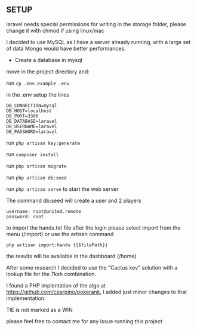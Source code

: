 ## SETUP

laravel needs special permissions for writing in the storage folder, please change it with chmod if using linux/mac

I decided to use MySQL as I have a server already running, with a large set of data Mongo would have better performances.

- Create a database in mysql

move in the project directory and:

run `cp .env.example .env`

in the .env setup the lines

```
DB_CONNECTION=mysql
DB_HOST=localhost
DB_PORT=3306
DB_DATABASE=laravel
DB_USERNAME=laravel
DB_PASSWORD=laravel
```

run `php artisan key:generate`

run `composer install`

run `php artisan migrate`

run `php artisan db:seed`

run `php artisan serve` to start the web server


The command db:seed will create a user and 2 players

```
username: root@united.remote
password: root
```

to import the hands.txt file after the login please select import from the menu (/import) or use the artisan command

`php artisan import:hands {{$filePath}}`

the results will be available in the dashboard (/home)

After some research I decided to use the "Cactus kev" solution with a lookup file for the 7ksh combination. 

I found a PHP implentation of the algo at https://github.com/czarpino/pokerank, I added just minor changes to that implementation.


TIE is not marked as a WIN


please feel free to contact me for any issue running this project
